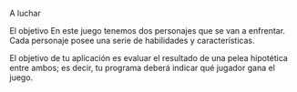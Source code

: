 A luchar

El objetivo
En este juego tenemos dos personajes que se van a enfrentar. Cada personaje posee una serie de habilidades y características.

El objetivo de tu aplicación es evaluar el resultado de una pelea hipotética entre ambos; es decir, tu programa deberá indicar qué jugador gana el juego.

